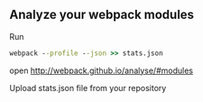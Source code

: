 ## Analyze your webpack modules

Run
```cmd
webpack --profile --json >> stats.json
```
open http://webpack.github.io/analyse/#modules

Upload stats.json file from your repository